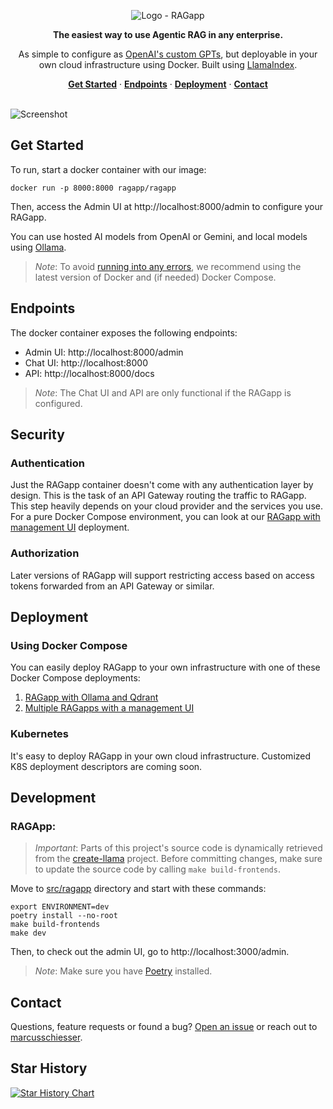 <p align="center"><img alt="Logo - RAGapp" src="docs/logo.png"></p>

<p align="center"><strong>The easiest way to use Agentic RAG in any enterprise.</strong></p>

<p align="center">As simple to configure as <a href="https://openai.com/index/introducing-gpts" target="_blank">OpenAI's custom GPTs</a>, but deployable in your own cloud infrastructure using Docker. Built using <a href="https://github.com/run-llama/llama_index">LlamaIndex</a>.</p>

<p align="center">
  <a href="#get-started"><strong>Get Started</strong></a> ·
  <a href="#endpoints"><strong>Endpoints</strong></a> ·
  <a href="#deployment"><strong>Deployment</strong></a> ·
  <a href="#contact"><strong>Contact</strong></a> 
</p>

<br/>
<img alt="Screenshot" src="docs/screenshot.png">

## Get Started

To run, start a docker container with our image:

```shell
docker run -p 8000:8000 ragapp/ragapp
```

Then, access the Admin UI at http://localhost:8000/admin to configure your RAGapp.

You can use hosted AI models from OpenAI or Gemini, and local models using [Ollama](https://ollama.com/).

> _Note_: To avoid [running into any errors](https://github.com/ragapp/ragapp/issues/22), we recommend using the latest version of Docker and (if needed) Docker Compose.

## Endpoints

The docker container exposes the following endpoints:

- Admin UI: http://localhost:8000/admin
- Chat UI: http://localhost:8000
- API: http://localhost:8000/docs

> _Note_: The Chat UI and API are only functional if the RAGapp is configured.

## Security

### Authentication

Just the RAGapp container doesn't come with any authentication layer by design. This is the task
of an API Gateway routing the traffic to RAGapp.
This step heavily depends on your cloud provider and the services you use.
For a pure Docker Compose environment, you can look at our [RAGapp with management UI](./deployments/multiple-ragapps) deployment.

### Authorization

Later versions of RAGapp will support restricting access based on access tokens forwarded from an API Gateway or similar.

## Deployment

### Using Docker Compose

You can easily deploy RAGapp to your own infrastructure with one of these Docker Compose deployments:

1. [RAGapp with Ollama and Qdrant](./deployments/single)
2. [Multiple RAGapps with a management UI](./deployments/multiple-ragapps)

### Kubernetes

It's easy to deploy RAGapp in your own cloud infrastructure. Customized K8S deployment descriptors are coming soon.

## Development

### RAGApp:

> _Important_: Parts of this project's source code is dynamically retrieved from the [create-llama](https://github.com/run-llama/create-llama) project. Before committing changes, make sure to update the source code by calling `make build-frontends`.

Move to [src/ragapp](src/ragapp) directory and start with these commands:

```shell
export ENVIRONMENT=dev
poetry install --no-root
make build-frontends
make dev
```

Then, to check out the admin UI, go to http://localhost:3000/admin.

> _Note_: Make sure you have [Poetry](https://python-poetry.org/) installed.

## Contact

Questions, feature requests or found a bug? [Open an issue](https://github.com/ragapp/ragapp/issues/new/choose) or reach out to [marcusschiesser](https://github.com/marcusschiesser).

## Star History

[![Star History Chart](https://api.star-history.com/svg?repos=ragapp/ragapp&type=Date)](https://star-history.com/#ragapp/ragapp&Date)
